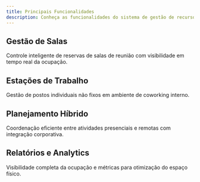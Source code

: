 ```yaml
---
title: Principais Funcionalidades
description: Conheça as funcionalidades do sistema de gestão de recursos
---
```


## Gestão de Salas
Controle inteligente de reservas de salas de reunião com visibilidade em tempo real da ocupação.

## Estações de Trabalho
Gestão de postos individuais não fixos em ambiente de coworking interno.

## Planejamento Híbrido
Coordenação eficiente entre atividades presenciais e remotas com integração corporativa.

## Relatórios e Analytics
Visibilidade completa da ocupação e métricas para otimização do espaço físico.
